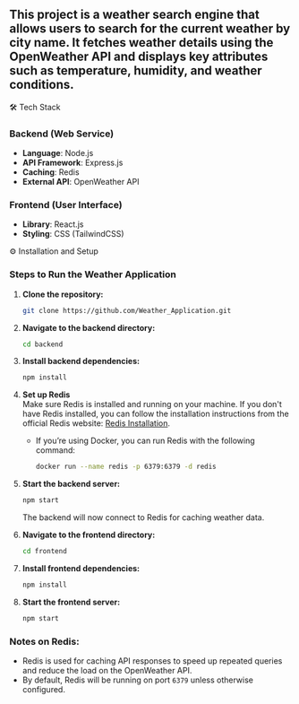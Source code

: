 
<h2>This project is a weather search engine that allows users to search for the current weather by city name. It fetches weather details using the OpenWeather API and displays key attributes such as temperature, humidity, and weather conditions.</h2>

🛠️ Tech Stack

### Backend (Web Service)
- **Language**: Node.js  
- **API Framework**: Express.js  
- **Caching**: Redis  
- **External API**: OpenWeather API  

### Frontend (User Interface)
- **Library**: React.js  
- **Styling**: CSS (TailwindCSS)


⚙️ Installation and Setup

### Steps to Run the Weather Application

1. **Clone the repository:**

    ```bash
    git clone https://github.com/Weather_Application.git
    ```

2. **Navigate to the backend directory:**

    ```bash
    cd backend
    ```

3. **Install backend dependencies:**

    ```bash
    npm install
    ```

4. **Set up Redis**  
   Make sure Redis is installed and running on your machine. If you don't have Redis installed, you can follow the installation instructions from the official Redis website: [Redis Installation](https://redis.io/docs/getting-started/).

   - If you’re using Docker, you can run Redis with the following command:
   
     ```bash
     docker run --name redis -p 6379:6379 -d redis
     ```

5. **Start the backend server:**

    ```bash
    npm start
    ```

   The backend will now connect to Redis for caching weather data.

6. **Navigate to the frontend directory:**

    ```bash
    cd frontend
    ```

7. **Install frontend dependencies:**

    ```bash
    npm install
    ```

8. **Start the frontend server:**

    ```bash
    npm start
    ```

### Notes on Redis:

- Redis is used for caching API responses to speed up repeated queries and reduce the load on the OpenWeather API.
- By default, Redis will be running on port `6379` unless otherwise configured.
